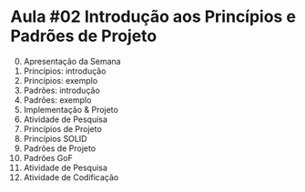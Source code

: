 # Aula #02 Introdução aos Princípios e Padrões de Projeto

0. Apresentação da Semana
1. Princípios: introdução
2. Princípios: exemplo
3. Padrões: introdução
4. Padrões: exemplo
5. Implementação & Projeto
6. Atividade de Pesquisa
7. Princípios de Projeto
8. Princípios SOLID
9. Padrões de Projeto
10. Padrões GoF
11. Atividade de Pesquisa
12. Atividade de Codificação
